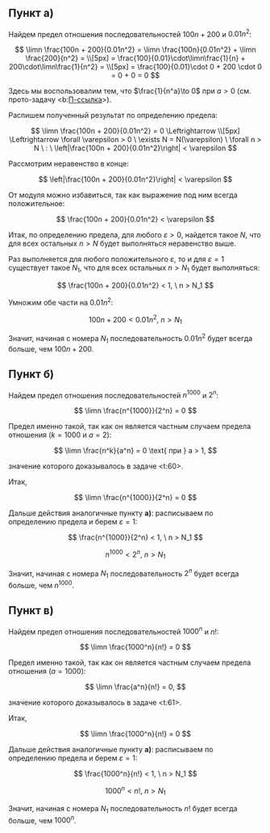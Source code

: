 ## Пункт а)

Найдем предел отношения последовательностей $100n + 200$ и $0.01n^2$:

$$
    \limn \frac{100n + 200}{0.01n^2} = \limn \frac{100n}{0.01n^2} + \limn \frac{200}{n^2} =
    \\[5px]
    = \frac{100}{0.01}\cdot\limn\frac{1}{n} + 200\cdot\limn\frac{1}{n^2} =
    \\[5px]
    = \frac{100}{0.01}\cdot 0 + 200 \cdot  0 = 0 + 0 = 0
$$

Здесь мы воспользовалим тем, что $\frac{1}{n^a}\to 0$ при $a>0$ (см. прото-задачу <b:[П-ссылка](advanced/proto/sequence-lim/elementary)>).

Распишем полученный результат по определению предела:

$$
    \limn \frac{100n + 200}{0.01n^2} = 0 \Leftrightarrow
    \\[5px]
    \Leftrightarrow \forall \varepsilon > 0 \ \exists N = N(\varepsilon) \ \forall n > N \ : \ \left|\frac{100n + 200}{0.01n^2}\right| < \varepsilon
$$

Рассмотрим неравенство в конце:

$$ \left|\frac{100n + 200}{0.01n^2}\right| < \varepsilon $$

От модуля можно избавиться, так как выражение под ним всегда положительное:

$$ \frac{100n + 200}{0.01n^2} < \varepsilon $$

Итак, по определению предела, для любого $\varepsilon > 0$, найдется такое $N$, что для всех остальных $n>N$ будет выполняться неравенство выше.

Раз выполняется для любого положительного $\varepsilon$, то и для $\varepsilon = 1$ существует такое $N_1$, что для всех остальных $n > N_1$ будет выполняться:

$$ \frac{100n + 200}{0.01n^2} < 1, \ n > N_1 $$

Умножим обе части на $0.01n^2$:

$$ 100n + 200 < 0.01n^2, \ n > N_1 $$

Значит, начиная с номера $N_1$ последовательность $0.01n^2$ будет всегда больше, чем $100n + 200$.

## Пункт б)

Найдем предел отношения последовательностей $n^{1000}$ и $2^n$:

$$
	\limn \frac{n^{1000}}{2^n} = 0
$$

Предел именно такой, так как он является частным случаем предела отношения ($k=1000$ и $a = 2$):

$$ \limn \frac{n^k}{a^n} = 0 \text{ при } a > 1, $$

значение которого доказывалось в задаче <t:60>.

Итак,

$$ \limn \frac{n^{1000}}{2^n} = 0 $$

Дальше действия аналогичные пункту **а)**: расписываем по определению предела и берем $\varepsilon = 1$:

$$ \frac{n^{1000}}{2^n} < 1, \ n > N_1 $$

$$ n^{1000} < 2^n, \ n > N_1 $$

Значит, начиная с номера $N_1$ последовательность $2^n$ будет всегда больше, чем $n^{1000}$.

## Пункт в)

Найдем предел отношения последовательностей $1000^n$ и $n!$:

$$
    \limn \frac{1000^n}{n!} = 0
$$

Предел именно такой, так как он является частным случаем предела отношения ($a=1000$):

$$ \limn \frac{a^n}{n!} = 0, $$

значение которого доказывалось в задаче <t:61>.

Итак,

$$ \limn \frac{1000^n}{n!} = 0 $$

Дальше действия аналогичные пункту **а)**: расписываем по определению предела и берем $\varepsilon = 1$:

$$ \frac{1000^n}{n!} < 1, \ n > N_1 $$

$$ 1000^n < n!, \ n > N_1 $$

Значит, начиная с номера $N_1$ последовательность $n!$ будет всегда больше, чем $1000^n$.